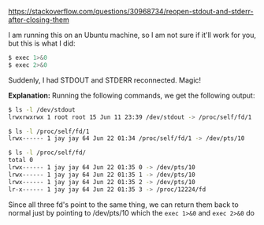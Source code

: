 https://stackoverflow.com/questions/30968734/reopen-stdout-and-stderr-after-closing-them

I am running this on an Ubuntu machine, so I am not sure if it'll work for you, but this is what I did:

```sh
$ exec 1>&0
$ exec 2>&0
```

Suddenly, I had STDOUT and STDERR reconnected. Magic!

**Explanation:** Running the following commands, we get the following output:

```sh
$ ls -l /dev/stdout
lrwxrwxrwx 1 root root 15 Jun 11 23:39 /dev/stdout -> /proc/self/fd/1

$ ls -l /proc/self/fd/1
lrwx------ 1 jay jay 64 Jun 22 01:34 /proc/self/fd/1 -> /dev/pts/10

$ ls -l /proc/self/fd/
total 0
lrwx------ 1 jay jay 64 Jun 22 01:35 0 -> /dev/pts/10
lrwx------ 1 jay jay 64 Jun 22 01:35 1 -> /dev/pts/10
lrwx------ 1 jay jay 64 Jun 22 01:35 2 -> /dev/pts/10
lr-x------ 1 jay jay 64 Jun 22 01:35 3 -> /proc/12224/fd
```

Since all three fd's point to the same thing, we can return them back to normal just by pointing to /dev/pts/10 which the `exec 1>&0` and `exec 2>&0` do
